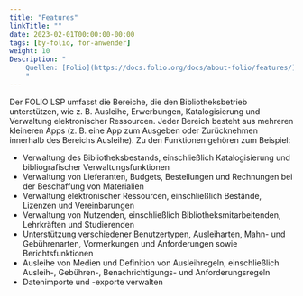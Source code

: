 ```yaml
---
title: "Features"
linkTitle: ""
date: 2023-02-01T00:00:00-00:00
tags: [by-folio, for-anwender]
weight: 10
Description: "
    Quellen: [Folio](https://docs.folio.org/docs/about-folio/features/) <!-- & [GBV](https://info.gebev.de/display/FOLIOGBVEXTERN/Features) -->
    "
---
```


Der FOLIO LSP umfasst die Bereiche, die den Bibliotheksbetrieb unterstützen, wie z. B. Ausleihe, Erwerbungen, Katalogisierung und Verwaltung elektronischer Ressourcen. Jeder Bereich besteht aus mehreren kleineren Apps (z. B. eine App zum Ausgeben oder Zurücknehmen innerhalb des Bereichs Ausleihe). Zu den Funktionen gehören zum Beispiel:

* Verwaltung des Bibliotheksbestands, einschließlich Katalogisierung und bibliografischer Verwaltungsfunktionen
* Verwaltung von Lieferanten, Budgets, Bestellungen und Rechnungen bei der Beschaffung von Materialien
* Verwaltung elektronischer Ressourcen, einschließlich Bestände, Lizenzen und Vereinbarungen
* Verwaltung von Nutzenden, einschließlich Bibliotheksmitarbeitenden, Lehrkräften und Studierenden
* Unterstützung verschiedener Benutzertypen, Ausleiharten, Mahn- und Gebührenarten, Vormerkungen und Anforderungen sowie Berichtsfunktionen
* Ausleihe von Medien und Definition von Ausleihregeln, einschließlich Ausleih-, Gebühren-, Benachrichtigungs- und Anforderungsregeln
* Datenimporte und -exporte verwalten
